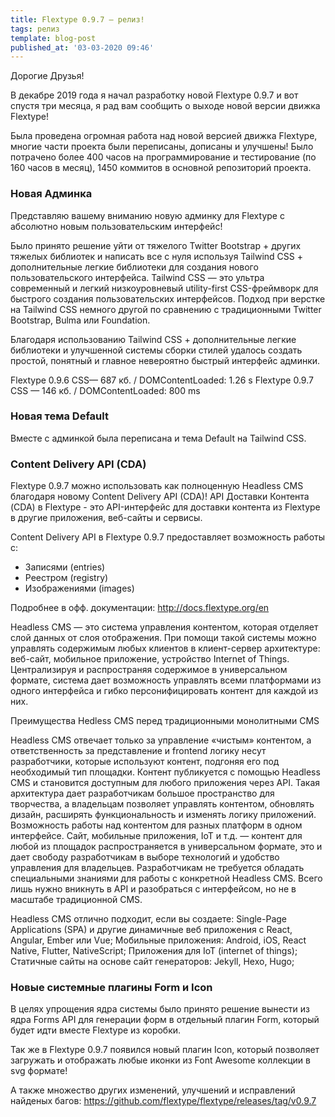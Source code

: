 ```yaml
---
title: Flextype 0.9.7 — релиз!
tags: релиз
template: blog-post
published_at: '03-03-2020 09:46'
---
```


Дорогие Друзья!

В декабре 2019 года я начал разработку новой Flextype 0.9.7 и вот спустя три месяца, я рад вам сообщить о выходе новой версии движка Flextype!

Была проведена огромная работа над новой версией движка Flextype, многие части проекта были переписаны, дописаны и улучшены! Было потрачено более 400 часов на программирование и тестирование (по 160 часов в месяц), 1450 коммитов в основной репозиторий проекта.


### Новая Админка
Представляю вашему вниманию новую админку для Flextype с абсолютно новым пользовательским интерфейс!

Было принято решение уйти от тяжелого Twitter Bootstrap + других тяжелых библиотек и написать все с нуля используя Tailwind CSS + дополнительные легкие библиотеки для создания нового пользовательского интерфейса.
Tailwind CSS — это ультра современный и легкий низкоуровневый utility-first CSS-фреймворк для быстрого создания пользовательских интерфейсов. Подход при верстке на Tailwind CSS немного другой по сравнению с традиционными Twitter Bootstrap, Bulma или Foundation.

Благодаря использованию Tailwind CSS + дополнительные легкие библиотеки и улучшенной системы сборки стилей удалось создать простой, понятный и главное невероятно быстрый интерфейс админки.

Flextype 0.9.6 CSS— 687 кб. / DOMContentLoaded: 1.26 s
Flextype 0.9.7 CSS — 146 кб. / DOMContentLoaded: 800 ms

### Новая тема Default
Вместе с админкой была переписана и тема Default на Tailwind CSS.

### Content Delivery API (CDA)
Flextype 0.9.7 можно использовать как полноценную Headless CMS благодаря новому Content Delivery API (CDA)!
API Доставки Контента (CDA) в Flextype - это API-интерфейс для доставки контента из Flextype в другие приложения, веб-сайты и сервисы.


Content Delivery API в Flextype 0.9.7 предоставляет возможность работы с:
- Записями (entries)
- Реестром (registry)
- Изображениями (images)

Подробнее в офф. документации: http://docs.flextype.org/en

Headless CMS — это система управления контентом, которая отделяет слой данных от слоя отображения. При помощи такой системы можно управлять содержимым любых клиентов в клиент-сервер архитектуре: веб-сайт, мобильное приложение, устройство Internet of Things. Централизируя и распространяя содержимое в универсальном формате, система дает возможность управлять всеми платформами из одного интерфейса и гибко персонифицировать контент для каждой из них.


Преимущества Hedless CMS перед традиционными монолитными CMS

Headless CMS отвечает только за управление «чистым» контентом, а ответственность за представление и frontend логику несут разработчики, которые используют контент, подгоняя его под необходимый тип площадки. Контент публикуется с помощью Headless CMS и становится доступным для любого приложения через API. Такая архитектура дает разработчикам большое пространство для творчества, а владельцам позволяет управлять контентом, обновлять дизайн, расширять функциональность и изменять логику приложений.
Возможность работы над контентом для разных платформ в одном интерфейсе. Сайт, мобильные приложения, IoT и т.д. — контент для любой из площадок распространяется в универсальном формате, это и дает свободу разработчикам в выборе технологий и удобство управления для владельцев.
Разработчикам не требуется обладать специальными знаниями для работы с конкретной Headless CMS. Всего лишь нужно вникнуть в API и разобраться с интерфейсом, но не в масштабе традиционной CMS.

Headless CMS отлично подходит, если вы создаете:
Single-Page Applications (SPA) и другие динамичные веб приложения с React, Angular, Ember или Vue;
Мобильные приложения: Android, iOS, React Native, Flutter, NativeScript;
Приложения для IoT (internet of things);
Статичные сайты на основе сайт генераторов: Jekyll, Hexo, Hugo;

### Новые системные плагины Form и Icon
В целях упрощения ядра системы было принято решение вынести из ядра Forms API для генерации форм в отдельный плагин Form, который будет идти вместе Flextype из коробки.


Так же в Flextype 0.9.7 появился новый плагин Icon, который позволяет загружать и отображать любые иконки из Font Awesome коллекции в svg формате!

А также множество других изменений, улучшений и исправлений найденых багов: https://github.com/flextype/flextype/releases/tag/v0.9.7
